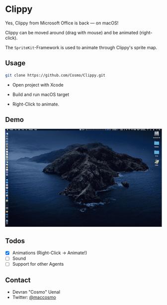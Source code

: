 # Clippy

Yes, Clippy from Microsoft Office is back — on macOS!

Clippy can be moved around (drag with mouse) and be animated (right-click).

The `SpriteKit`-Framework is used to animate through Clippy's sprite map.

## Usage

```sh
git clone https://github.com/Cosmo/Clippy.git
```

* Open project with Xcode
* Build and run macOS target

* Right-Click to animate.

## Demo

![Demo](https://github.com/Cosmo/Clippy/blob/master/Clippy.gif?raw=true)

## Todos

* [x] Animations (Right-Click → Animate!)
* [ ] Sound
* [ ] Support for other Agents

## Contact

* Devran "Cosmo" Uenal
* Twitter: [@maccosmo](http://twitter.com/maccosmo)
